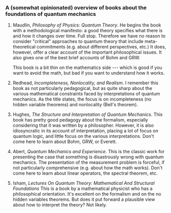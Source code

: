 <!-- Minified version -->
<link rel="stylesheet" href="https://cdn.simplecss.org/simple.min.css">

### A (somewhat opinionated) overview of books about the foundations of quantum mechanics ###

1. Maudlin, _Philosophy of Physics: Quantum Theory_. He begins the
   book with a methodological manifesto: a good theory specifies what
   there is and how it changes over time. Full stop. Therefore we have
   no reason to consider "critical" approaches to quantum theory that
   include meta-theoretical commitments (e.g. about different
   perspectives, etc.) It does, however, offer a clear account of the
   important philosophical issues. It also gives one of the best brief
   accounts of Bohm and GRW.
   
   This book is a bit thin on the mathematics side --- which is good
   if you want to avoid the math, but bad if you want to understand
   how it works.
   
2. Redhead, _Incompleteness, Nonlocality, and Realism_. I remember
   this book as not particularly pedagogical, but as quite sharp about
   the various mathematical constraints faced by interpretations of
   quantum mechanics. As the title states, the focus is on
   incompleteness (no hidden variable theorems) and nonlocality
   (Bell's theorem). 
   
3. Hughes, _The Structure and Interpretation of Quantum
   Mechanics_. This book has pretty good pedagogy about the formalism,
   especially considering that it was written by a
   philosopher. However, it is also idiosyncratic in its account of
   interpretation, placing a lot of focus on quantum logic, and little
   focus on the various interpretations. Don't come here to learn
   about Bohm, GRW, or Everett. 
   
4. Abert, _Quantum Mechanics and Experience_. This is the classic work
   for presenting the case that something is disastrously wrong with
   quantum mechanics. The presentation of the measurement problem is
   forceful, if not particularly comprehensive (e.g. about how the
   math works). Don't come here to learn about linear operators, the
   spectral theorem, etc.
   
5. Isham, _Lectures On Quantum Theory: Mathematical And Structural
   Foundations_ This is a book by a mathematical physicist who has a
   philosophical orientation. It's excellent on the formalism and on
   the no hidden variables theorems. But does it put forward a
   plausible view about how to interpret the theory? Not likely.

